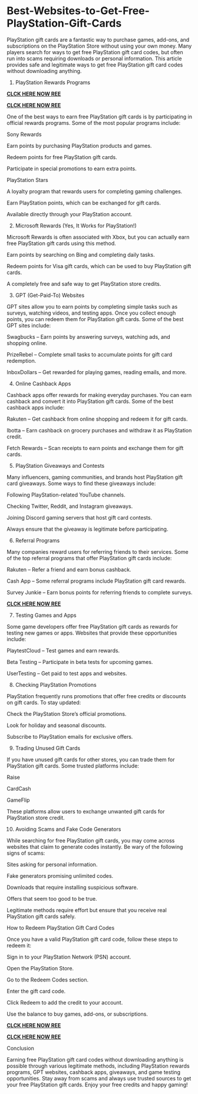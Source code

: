 # Best-Websites-to-Get-Free-PlayStation-Gift-Cards
PlayStation gift cards are a fantastic way to purchase games, add-ons, and subscriptions on the PlayStation Store without using your own money. Many players search for ways to get free PlayStation gift card codes, but often run into scams requiring downloads or personal information. This article provides safe and legitimate ways to get free PlayStation gift card codes without downloading anything.

1. PlayStation Rewards Programs

**[CLCK HERE NOW REE](https://tinyurl.com/pnsgiftcads)**

**[CLCK HERE NOW REE](https://tinyurl.com/pnsgiftcads)**

One of the best ways to earn free PlayStation gift cards is by participating in official rewards programs. Some of the most popular programs include:

Sony Rewards

Earn points by purchasing PlayStation products and games.

Redeem points for free PlayStation gift cards.

Participate in special promotions to earn extra points.

PlayStation Stars

A loyalty program that rewards users for completing gaming challenges.

Earn PlayStation points, which can be exchanged for gift cards.

Available directly through your PlayStation account.

2. Microsoft Rewards (Yes, It Works for PlayStation!)

Microsoft Rewards is often associated with Xbox, but you can actually earn free PlayStation gift cards using this method.

Earn points by searching on Bing and completing daily tasks.

Redeem points for Visa gift cards, which can be used to buy PlayStation gift cards.

A completely free and safe way to get PlayStation store credits.

3. GPT (Get-Paid-To) Websites

GPT sites allow you to earn points by completing simple tasks such as surveys, watching videos, and testing apps. Once you collect enough points, you can redeem them for PlayStation gift cards. Some of the best GPT sites include:

Swagbucks – Earn points by answering surveys, watching ads, and shopping online.

PrizeRebel – Complete small tasks to accumulate points for gift card redemption.

InboxDollars – Get rewarded for playing games, reading emails, and more.

4. Online Cashback Apps

Cashback apps offer rewards for making everyday purchases. You can earn cashback and convert it into PlayStation gift cards. Some of the best cashback apps include:

Rakuten – Get cashback from online shopping and redeem it for gift cards.

Ibotta – Earn cashback on grocery purchases and withdraw it as PlayStation credit.

Fetch Rewards – Scan receipts to earn points and exchange them for gift cards.

5. PlayStation Giveaways and Contests

Many influencers, gaming communities, and brands host PlayStation gift card giveaways. Some ways to find these giveaways include:

Following PlayStation-related YouTube channels.

Checking Twitter, Reddit, and Instagram giveaways.

Joining Discord gaming servers that host gift card contests.

Always ensure that the giveaway is legitimate before participating.

6. Referral Programs

Many companies reward users for referring friends to their services. Some of the top referral programs that offer PlayStation gift cards include:

Rakuten – Refer a friend and earn bonus cashback.

Cash App – Some referral programs include PlayStation gift card rewards.

Survey Junkie – Earn bonus points for referring friends to complete surveys.

**[CLCK HERE NOW REE](https://tinyurl.com/pnsgiftcads)**

7. Testing Games and Apps

Some game developers offer free PlayStation gift cards as rewards for testing new games or apps. Websites that provide these opportunities include:

PlaytestCloud – Test games and earn rewards.

Beta Testing – Participate in beta tests for upcoming games.

UserTesting – Get paid to test apps and websites.

8. Checking PlayStation Promotions

PlayStation frequently runs promotions that offer free credits or discounts on gift cards. To stay updated:

Check the PlayStation Store’s official promotions.

Look for holiday and seasonal discounts.

Subscribe to PlayStation emails for exclusive offers.

9. Trading Unused Gift Cards

If you have unused gift cards for other stores, you can trade them for PlayStation gift cards. Some trusted platforms include:

Raise

CardCash

GameFlip

These platforms allow users to exchange unwanted gift cards for PlayStation store credit.

10. Avoiding Scams and Fake Code Generators

While searching for free PlayStation gift cards, you may come across websites that claim to generate codes instantly. Be wary of the following signs of scams:

Sites asking for personal information.

Fake generators promising unlimited codes.

Downloads that require installing suspicious software.

Offers that seem too good to be true.

Legitimate methods require effort but ensure that you receive real PlayStation gift cards safely.

How to Redeem PlayStation Gift Card Codes

Once you have a valid PlayStation gift card code, follow these steps to redeem it:

Sign in to your PlayStation Network (PSN) account.

Open the PlayStation Store.

Go to the Redeem Codes section.

Enter the gift card code.

Click Redeem to add the credit to your account.

Use the balance to buy games, add-ons, or subscriptions.

**[CLCK HERE NOW REE](https://tinyurl.com/pnsgiftcads)**

**[CLCK HERE NOW REE](https://tinyurl.com/pnsgiftcads)**

Conclusion

Earning free PlayStation gift card codes without downloading anything is possible through various legitimate methods, including PlayStation rewards programs, GPT websites, cashback apps, giveaways, and game testing opportunities. Stay away from scams and always use trusted sources to get your free PlayStation gift cards. Enjoy your free credits and happy gaming!
